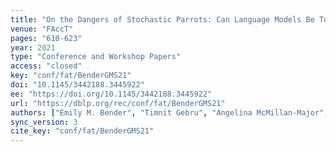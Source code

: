 ```yaml
---
title: "On the Dangers of Stochastic Parrots: Can Language Models Be Too Big?"
venue: "FAccT"
pages: "610-623"
year: 2021
type: "Conference and Workshop Papers"
access: "closed"
key: "conf/fat/BenderGMS21"
doi: "10.1145/3442188.3445922"
ee: "https://doi.org/10.1145/3442188.3445922"
url: "https://dblp.org/rec/conf/fat/BenderGMS21"
authors: ["Emily M. Bender", "Timnit Gebru", "Angelina McMillan-Major", "Shmargaret Shmitchell"]
sync_version: 3
cite_key: "conf/fat/BenderGMS21"
---
```

